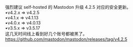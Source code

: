 <p>强烈建议 self-hosted 的 Mastodon 升级 4.2.5 对应的安全更新。 <br />•v4.2.x =&gt; v4.2.5 <br />•v4.1.x =&gt; v4.1.13 <br />•v4.0.x =&gt; v4.0.13 <br />•v3.5.x =&gt; v3.5.17<br />这几天时间线上看到好几个账号都被黑了。<br /><a href="https://github.com/mastodon/mastodon/releases/tag/v4.2.5" target="_blank" rel="nofollow noopener" translate="no"><span class="invisible">https://</span><span class="ellipsis">github.com/mastodon/mastodon/r</span><span class="invisible">eleases/tag/v4.2.5</span></a></p>
